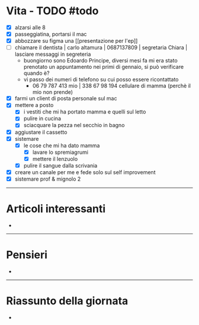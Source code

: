 # Vita - TODO #todo 
- [x] alzarsi alle 8
- [x] passeggiatina, portarsi il mac
- [x] abbozzare su figma una [[presentazione per l'ep]]
- [ ] chiamare il dentista | carlo altamura | 0687137809 | segretaria Chiara | lasciare messaggi in segreteria
    - buongiorno sono Edoardo Principe, diversi mesi fa mi era stato prenotato un appuntamento nei primi di gennaio, si può verificare quando è? 
    - vi passo dei numeri di telefono su cui posso essere ricontattato
        - 06 79 787 413 mio | 338 67 98 194 cellulare di mamma (perchè il mio non prende)
- [x] farmi un client di posta personale sul mac
- [x] mettere a posto
    - [x] i vestiti che mi ha portato mamma e quelli sul letto
    - [x] pulire in cucina
    - [x] sciacquare la pezza nel secchio in bagno
- [x] aggiustare il cassetto
- [x] sistemare
    - [x] le cose che mi ha dato mamma
        - [x] lavare lo spremiagrumi
        - [x] mettere il lenzuolo
    - [x] pulire il sangue dalla scrivania
- [x] creare un canale per me e fede solo sul self improvement
- [x] sistemare prof & mignolo 2

---

# Articoli interessanti
- 

---

# Pensieri
- 

---

# Riassunto della giornata
- 